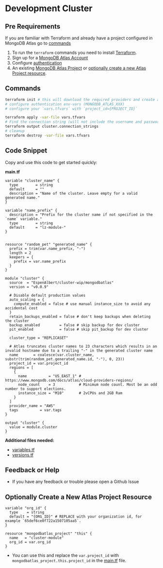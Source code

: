 <!-- This file is used to generate the examples/README.md files -->
# Development Cluster

## Pre Requirements
If you are familiar with Terraform and already have a project configured in MongoDB Atlas go to [commands](#commands)

1. To run the `terraform` commands you need to install [Terraform](https://developer.hashicorp.com/terraform/install).
2. Sign up for a [MongoDB Atlas Account](https://www.mongodb.com/products/integrations/hashicorp-terraform)
3. Configure [authentication](https://registry.terraform.io/providers/mongodb/mongodbatlas/latest/docs#authentication)
4. An existing [MongoDB Atlas Project](https://registry.terraform.io/providers/mongodb/mongodbatlas/latest/docs/resources/project) or [optionally create a new Atlas Project resource](#optionally-create-a-new-atlas-project-resource).

## Commands
```sh
terraform init # this will download the required providers and create a `terraform.lock.hcl` file.
# configure authentication env-vars (MONGODB_ATLAS_XXX)
# configure your `vars.tfvars` with `project_id={PROJECT_ID}`

terraform apply -var-file vars.tfvars
# Find the connection string (will not include the username and password, see the [database_user](https://registry.terraform.io/providers/mongodb/mongodbatlas/latest/docs/resources/database_user) documentation to configure your app's access)
terraform output cluster.connection_strings
# cleanup
terraform destroy -var-file vars.tfvars
```

## Code Snippet

Copy and use this code to get started quickly:

**main.tf**
```hcl
variable "cluster_name" {
  type        = string
  default     = ""
  description = "Name of the cluster. Leave empty for a valid generated name."
}

variable "name_prefix" {
  description = "Prefix for the cluster name if not specified in the `name` variable."
  type        = string
  default     = "lz-module-"
}


resource "random_pet" "generated_name" {
  prefix = trim(var.name_prefix, "-")
  length = 2
  keepers = {
    prefix = var.name_prefix
  }
}

module "cluster" {
  source  = "EspenAlbert/cluster-wip/mongodbatlas"
  version = "v0.0.9"

  # Disable default production values
  auto_scaling = {
    compute_enabled = false # use manual instance_size to avoid any accidental cost
  }
  retain_backups_enabled = false # don't keep backups when deleting the cluster
  backup_enabled         = false # skip backup for dev cluster
  pit_enabled            = false # skip pit_backup for dev cluster

  cluster_type = "REPLICASET"

  # Atlas truncates cluster names to 23 characters which results in an invalid hostname due to a trailing "-" in the generated cluster name 
  name       = coalesce(var.cluster_name, substr(trim(random_pet.generated_name.id, "-"), 0, 23))
  project_id = var.project_id
  regions = [
    {
      name          = "US_EAST_1" # https://www.mongodb.com/docs/atlas/cloud-providers-regions/
      node_count    = 3           # Minimum node count. Most be an odd number to support elections.
      instance_size = "M10"       # 2vCPUs and 2GB Ram
    }
  ]
  provider_name = "AWS"
  tags          = var.tags
}

output "cluster" {
  value = module.cluster
}
```

**Additional files needed:**
- [variables.tf](https://github.com/EspenAlbert/terraform-mongodbatlas-cluster-wip/blob/v0.0.9/examples/08_development_cluster/variables.tf)
- [versions.tf](https://github.com/EspenAlbert/terraform-mongodbatlas-cluster-wip/blob/v0.0.9/examples/08_development_cluster/versions.tf)




## Feedback or Help
- If you have any feedback or trouble please open a Github Issue

## Optionally Create a New Atlas Project Resource
```hcl
variable "org_id" {
  type    = string
  default = "{ORG_ID}" # REPLACE with your organization id, for example `65def6ce0f722a1507105aa5`.
}

resource "mongodbatlas_project" "this" {
  name   = "cluster-module"
  org_id = var.org_id
}
```

- You can use this and replace the `var.project_id` with `mongodbatlas_project.this.project_id` in the [main.tf](https://github.com/EspenAlbert/terraform-mongodbatlas-cluster-wip/blob/v0.0.9/examples/08_development_cluster/main.tf) file.
